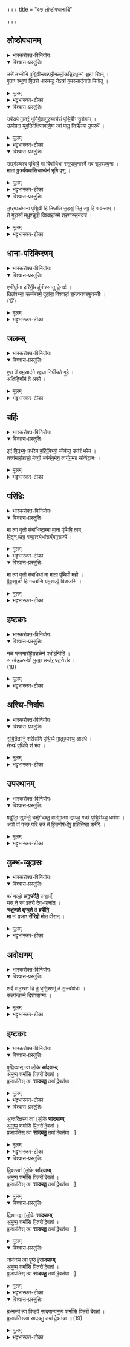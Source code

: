 +++
title = "०७ लोष्टोपधानादि"

+++
<div class="js_include" url="/vedAH_yajuH/taittirIyam/sArasvata-vibhAgaH/AraNyakam/sarva-prastutiH/04_pitR-medhAdi/07_loShTopadhAnAdi"  newLevelForH1="1" includeTitle="true">


## लोष्ठोपधानम्
<details><summary>भास्करोक्त-विनियोगः</summary>

1प्रतिदिशं विधृति-लोष्टानन्वीक्षमाण उपदधाति - उत्ते तभ्नोमीत्यादिभिः प्रतिमन्त्रं प्रथमा जगती । द्वितीया त्रिष्टुप् । तृतीया संस्तारपङ्क्तिः । चतुर्थी मध्येज्योतिर्जगती ॥ 
</details>

<details open><summary>विश्वास-प्रस्तुतिः</summary>

उत्ते॑ तभ्नोमि पृथि॒वीन्त्वत्परी॒मल्लों॒कन्नि॒दध॒न्मो अ॒हꣳ रि॑षम् ।  
ए॒ताꣳ स्थूणां॑ पि॒तरो॑ धारयन्तु॒ तेऽत्रा॑ य॒मस्साद॑नात्ते मिनोतु ।  
</details>

<details><summary>मूलम्</summary>

उत्ते॑ तभ्नोमि पृथि॒वीन्त्वत्परी॒मल्लों॒कन्नि॒दध॒न्मो अ॒हꣳ रि॑षम् ।  
ए॒ताꣳ स्थूणां॑ पि॒तरो॑ धारयन्तु॒ तेऽत्रा॑ य॒मस्साद॑नात्ते मिनोतु ।  
</details>

<details><summary>भट्टभास्कर-टीका</summary>

हे प्रेत ! ते तव त्वदर्थं पृथिवीम् उत्तभ्नोमि विधृतिलोष्टैर्दृढीकरोमि त्वत् । षष्ठ्यर्थे पञ्चमी । पर्य् उपरि तवोपरि इमं लोकं निदधत् स्थापयन् अहं मा उ मैव रिषं रिष्टो हिंसितो मा भूवम् । एतां स्थूणां चितिलक्षणां ते त्वदर्थं पितरो धारयन्त्व् अत्र चितौ यमस् ते सादनात् सदनं गृहं मिनोतु ॥  
</details>


<details open><summary>विश्वास-प्रस्तुतिः</summary>

उप॑सर्प मा॒तरं॒ भूमि॑मे॒तामु॑रु॒व्यच॑सं पृथि॒वीꣳ सु॒शेवा॑म् ।  
ऊर्ण॑म्रदा युव॒तिर्दक्षि॑णावत्ये॒षा त्वा॑ पातु॒ निर्ऋ॑त्या उ॒पस्थे॑ ।  
</details>

<details><summary>मूलम्</summary>

उप॑सर्प मा॒तरं॒ भूमि॑मे॒तामु॑रु॒व्यच॑सं पृथि॒वीꣳ सु॒शेवा॑म् ।  
ऊर्ण॑म्रदा युव॒तिर्दक्षि॑णावत्ये॒षा त्वा॑ पातु॒ निर्ऋ॑त्या उ॒पस्थे॑ ।  
</details>

<details><summary>भट्टभास्कर-टीका</summary>

2उपसर्पेति ॥ सर्वस्य मातृस्थानीयाम् एतां भूमिम् उपसर्प उपगच्छ हे प्रेत! उरुव्यचसं महावकाशां पृथिवीं क्रियाशब्दोऽयम् । प्रथितां विस्तीर्णां सुशेवां सुसुखाम् एषा च भूमिर् ऊर्णम्रदा ऊर्णावन् मृदुतरा स्त्रीवत् सुखकरी मिश्रयित्री वा धान्यादीनां दक्षिणावती दानस्य निमित्तभूता त्वा त्वां निर्ऋत्या उपस्थे विभक्तिव्यत्ययः । मृत्युदेवताया उपस्थात् पार्श्वात् पातु ॥  
</details>

<details open><summary>विश्वास-प्रस्तुतिः</summary>

उछ्म॑ञ्चस्व पृथिवि॒ मा विबा॑धिथा स्सूपाय॒नास्मै॑ भव सूपवञ्च॒ना ।  
मा॒ता पु॒त्रय्ँयथा॑सि॒चाभ्ये॑नं भूमि वृणु ।  
</details>

<details><summary>मूलम्</summary>

उछ्म॑ञ्चस्व पृथिवि॒ मा विबा॑धिथा स्सूपाय॒नास्मै॑ भव सूपवञ्च॒ना ।  
मा॒ता पु॒त्रय्ँयथा॑सि॒चाभ्ये॑नं भूमि वृणु ।  
</details>

<details><summary>भट्टभास्कर-टीका</summary>

3उदिति ॥ श्वसितेरन्तर्भावितण्यर्थस्यैतद्रूपम् । हे पृथिवि! इमं प्रेतम् उच्छ्मञ्चस्व उच्छ्वासय मा विबाधिथा मा विबाधिष्टाः । छान्दसस्सिज्लोपः । अस्मै अस्य प्रेतस्य सूपायना सूपगमना भव सूपवञ्चना सुप्रतिष्ठाना सूपवश्वना अथ चरणीया भव । किञ्च - हे भूमि! एनम् अभिवृणु छादय । यथा माता पुत्रं बालम् अङ्कगतं सिचा वस्त्रदशया अभिवृणोति तद्वत् ॥  
</details>

<details open><summary>विश्वास-प्रस्तुतिः</summary>

उ॒छ्मञ्च॑माना पृथि॒वी हि तिष्ठ॑सि स॒हस्रं॒ मित॒ उप॒ हि श्रय॑न्ताम् ।  
ते गृ॒हासो॑ मधु॒श्चुतो॒ विश्वाहा॑स्मै शर॒णास्स॒न्त्वत्र॑ ।  
</details>

<details><summary>मूलम्</summary>

उ॒छ्मञ्च॑माना पृथि॒वी हि तिष्ठ॑सि स॒हस्रं॒ मित॒ उप॒ हि श्रय॑न्ताम् ।  
ते गृ॒हासो॑ मधु॒श्चुतो॒ विश्वाहा॑स्मै शर॒णास्स॒न्त्वत्र॑ ।  
</details>

<details><summary>भट्टभास्कर-टीका</summary>

4उच्छ्मञ्चमानेति ॥ हिशब्दो हेतौ । यस्मात् त्वां पृथिवी विस्तिर्णा उच्छ्मञ्चमाना एतं प्रेतं मातेव बहुमन्यमाना तिष्ठसि । यस्माच्च सहस्रं मितः । वचनव्यत्ययः । मिताः शर्करा उपश्रयन्ताम् उपश्रयन्ते समन्ताद् धारयन्ति । लडर्थे लोट् । यस्मादेवं तस्मात् ते प्रकृताः पृथिवीशर्करा गृहसामानाधिकरण्यात् पुंस्त्वम् । गृहासः गृहभूता मधुश्चुतः मधुरसस्य अन्नस्य मधुन एव वा क्षरितारः विश्वाहा सर्वदा अस्मै प्रेताय शरणा आश्रयभूताः सन्तु भवन्त्व् अत्र लोके ॥  
</details>

## धाना-परिकिरणम्
<details><summary>भास्करोक्त-विनियोगः</summary>

5तिलमिश्राभिर्धानाभिस् त्रिर् अपसव्यं परिकिरति - एणीरित्य् अस्तारपङ्क्तिः ॥ 
</details>


<details open><summary>विश्वास-प्रस्तुतिः</summary>

एणी॑र्धा॒ना हरि॑णी॒रर्जु॑नीस्सन्तु धे॒नवः॑ ।  
तिल॑वथ्सा॒ ऊर्ज॑मस्मै॒ दुहा॑ना॒ विश्वाहा॑ स॒न्त्वनप॑स्फुरन्तीः ।  
(17)  
</details>

<details><summary>मूलम्</summary>

एणी॑र्धा॒ना हरि॑णी॒रर्जु॑नीस्सन्तु धे॒नवः॑ ।  
तिल॑वथ्सा॒ ऊर्ज॑मस्मै॒ दुहा॑ना॒ विश्वाहा॑ स॒न्त्वनप॑स्फुरन्तीः ।  
(17)  
</details>

<details><summary>भट्टभास्कर-टीका</summary>

एतशब्दात् 'वर्णादनुदात्तात्' इत्यादिना ङीप्नकारयोश्छान्दस णत्वम्, ‘वा छन्दसि' इति जसि पूर्वसवर्णः । एणीः श्वेता धाना भ्रष्टा यवा हरिणीर् हरितवर्णाः । अर्जुनीः शुद्धा भर्जनविशेष वर्णभेदा एवम्भूता धाना अस्मै प्रेताय धेनवः सन्तु तद्वत् कामदुधास्सन्तु । तिलवत्सा मिश्रितास् तिलास् तासां वत्सत्वेन रूप्यन्ते तिलैर्वा वत्सस् तद्वत्यः । उर्जम् अन्नं बलं वा दुहानाः क्षरन्त्यः विश्वाहा विश्वेष्वहस्सु सर्वदा अनपस्फुरन्तीर् अचलन्त्यः सन्तु ॥  
</details>

## जलम्स्
<details><summary>भास्करोक्त-विनियोगः</summary>

6अन्तश्शरा[श्शराव]स्थजलं दक्षिणत उपदधाति - एषेति ॥ 
</details>

<details open><summary>विश्वास-प्रस्तुतिः</summary>

ए॒षा ते॑ यम॒साद॑ने स्व॒धा निधी॑यते गृ॒हे ।  
अक्षि॑ति॒र्नाम॑ ते असौ ।  
</details>

<details><summary>मूलम्</summary>

ए॒षा ते॑ यम॒साद॑ने स्व॒धा निधी॑यते गृ॒हे ।  
अक्षि॑ति॒र्नाम॑ ते असौ ।  
</details>

<details><summary>भट्टभास्कर-टीका</summary>

हे प्रेत! यमसादने यमराष्ट्रं यत् ते गृहं तत्र एषा स्वधा निधीयते स्थाप्यते । सा ते अक्षितिर् नाम प्रसिद्ध्य् अक्षीणा ह्य् असाविति प्रेतस्य नाम सम्बुद्ध्या निर्देशः यज्ञशर्मन् ।।  
</details>

## बर्हिः
<details><summary>भास्करोक्त-विनियोगः</summary>

7समूलं बर्हिर्दक्षिणा स्तृणाति - इदमिति त्रिष्टुभा ॥ 
</details>


<details open><summary>विश्वास-प्रस्तुतिः</summary>

इ॒दं पि॒तृभ्यः॒ प्रभ॑रेम ब॒र्हिर्दे॒वेभ्यो॒ जीव॑न्त॒ उत्त॑रं भरेम ।  
तत्त्व॑मारो॒हासो॒ मेघ्यो॒ भव॑य्ँय॒मेन॒ त्वय्ँय॒म्या॑ सव्विंदा॒नः ।  
</details>

<details><summary>मूलम्</summary>

इ॒दं पि॒तृभ्यः॒ प्रभ॑रेम ब॒र्हिर्दे॒वेभ्यो॒ जीव॑न्त॒ उत्त॑रं भरेम ।  
तत्त्व॑मारो॒हासो॒ मेघ्यो॒ भव॑य्ँय॒मेन॒ त्वय्ँय॒म्या॑ सव्विंदा॒नः ।  
</details>

<details><summary>भट्टभास्कर-टीका</summary>

इदं बर्हिः प्रभरेम प्रहरेम । 'हृग्रहोर्भः' इति भः । प्रहरेम स्थापयामः । देवेभ्यः देवत्वमापन्नेभ्यः जीवन्तः स्वस्थास्सन्तः वयम् उत्तरम् उत्कृष्टतरं यथा तथा भरेम । उत्तरमिति विशेषविवक्षया पुनर्वचनम् । तद् बर्हिस् त्वमारोह असौ यज्ञशर्मन् । ओकारपाठस्तु छान्दसः । मेघ्यः मेघस्थितः वायुर् भवन् अनुस्वारस्तु छान्दसः । प्रेतत्वादन्तरिक्षे चरन् यमेन यम्या च संविदान ऐकमत्यं गतस् तत्र गतस् तयोरनुज्ञां लभमानः यमी यमस्य स्वसा भार्या वा ॥  
</details>

## परिधिः
<details><summary>भास्करोक्त-विनियोगः</summary>

8पालाशान् परिधीन् चतुरः प्रतिदिशं प्रसव्यं परिदधाति - मा त्वेति द्वाभ्याम् ॥  
पूर्वया पूर्वापरौ । उत्तरया दक्षिणोत्तरौ ।
</details>

<details open><summary>विश्वास-प्रस्तुतिः</summary>

मा त्वा॑ वृ॒क्षौ संबा॑धिष्टा॒म्मा मा॒ता पृ॑थिवि॒ त्वम् ।  
पि॒तॄन् ह्यत्र॒ गच्छा॒स्येधा॑सय्ँयम॒राज्ये॑ ।  
</details>

<details><summary>मूलम्</summary>

मा त्वा॑ वृ॒क्षौ संबा॑धिष्टा॒म्मा मा॒ता पृ॑थिवि॒ त्वम् ।  
पि॒तॄन् ह्यत्र॒ गच्छा॒स्येधा॑सय्ँयम॒राज्ये॑ ।  
</details>

<details><summary>भट्टभास्कर-टीका</summary>

हे प्रेत! त्वां वृक्षौ तद्विकारौ परिधी मा बाधिष्टां मा बाधिषाताम् । हे पृथिवि! त्वं च सर्वमाता सती इमं प्रेतं मा बाधिष्ठाः । हे प्रेत! त्वं हि यत्र स्थाने स्थितान् पितॄन् गच्छासि गच्छेस् तत्र यमराज्ये त्वम् एधास्य् अहं च अत्रैव लोके एधासम् एधिषीय ॥  
</details>

<details open><summary>विश्वास-प्रस्तुतिः</summary>

मा त्वा॑ वृ॒क्षौ संबा॑धेथां॒ मा मा॒ता पृ॑थि॒वी म॒ही ।  
वै॒व॒स्व॒तꣳ हि गच्छा॑सि यम॒राज्ये॒ विरा॑जसि ।  
</details>

<details><summary>मूलम्</summary>

मा त्वा॑ वृ॒क्षौ संबा॑धेथां॒ मा मा॒ता पृ॑थि॒वी म॒ही ।  
वै॒व॒स्व॒तꣳ हि गच्छा॑सि यम॒राज्ये॒ विरा॑जसि ।  
</details>

<details><summary>भट्टभास्कर-टीका</summary>

9उत्तमे मन्त्रे पूर्वम् अर्धं गतम् । मही महती वैवस्वतं गच्छासि गच्छेर् गत्वा च यमराज्ये स्थाने विराजसि विराज ॥  
</details>


## इष्टकाः
<details><summary>भास्करोक्त-विनियोगः</summary>

10मध्ये इषीका निदधाति - नळमित्यनुष्टुभा ॥ 
</details>

<details open><summary>विश्वास-प्रस्तुतिः</summary>

न॒ळं प्ल॒वमारो॑है॒तन्न॒ळेन॑ प॒थोऽन्वि॑हि ।  
स त्व॑न्न॒ळप्ल॑वो भू॒त्वा॒ सन्त॑र॒ प्रत॒रोत्त॑र ।  
(18)  
</details>

<details><summary>मूलम्</summary>

न॒ळं प्ल॒वमारो॑है॒तन्न॒ळेन॑ प॒थोऽन्वि॑हि ।  
स त्व॑न्न॒ळप्ल॑वो भू॒त्वा॒ सन्त॑र॒ प्रत॒रोत्त॑र ।  
(18)  
</details>

<details><summary>भट्टभास्कर-टीका</summary>

यो जले प्लवते न मज्जति स प्लवः नळेः कल्पितम् एतं प्लवम् आरोह तेन नळेन प्लवेन सर्वान् मार्गान् अन्विह्य् अनुगच्छ । स त्वं नः कल्पितप्लवो भूत्वा यत्तरितव्यं नद्यादि मार्गे सन्तर प्रतर प्रकर्षेण तर उत्तर उत्तरपारं प्राप्नुहि ।।  
</details>

## अस्थि-निर्वापः
<details><summary>भास्करोक्त-विनियोगः</summary>

11अस्थीनि तेषु दर्भेषु निवपति - सवितेत्यादि ॥ 
</details>

<details open><summary>विश्वास-प्रस्तुतिः</summary>

स॒वि॒तैतानि॒ शरी॑राणि पृथि॒व्यै मा॒तुरु॒पस्थ॒ आद॑धे ।  
तेभ्यः॑ पृथिवि॒ शं भ॑व ।  
</details>

<details><summary>मूलम्</summary>

स॒वि॒तैतानि॒ शरी॑राणि पृथि॒व्यै मा॒तुरु॒पस्थ॒ आद॑धे ।  
तेभ्यः॑ पृथिवि॒ शं भ॑व ।  
</details>

<details><summary>भट्टभास्कर-टीका</summary>

गता । तेभ्यः शरीरेभ्यः हे पृथिवि ! त्वं शम्भव ॥
</details>

## उपस्थानम्
<details><summary>भास्करोक्त-विनियोगः</summary>

12यथाङ्गमङ्गानि सन्निधायोपतिष्ठते - तत्र मन्त्रः - षड्ढोता सूर्यं ते चक्षुरिति ॥
</details>


<details open><summary>विश्वास-प्रस्तुतिः</summary>

षड्ढो॑ता॒ सूर्य॑न्ते॒ चक्षु॑र्गच्छतु॒ वात॑मा॒त्मा द्याञ्च॒ गच्छ॑ पृथि॒वीञ्च॒ धर्म॑णा ।  
अ॒पो वा॑ गच्छ॒ यदि॒ तत्र॑ ते हि॒तमोष॑धीषु॒ प्रति॑तिष्ठा॒ शरी॑रैः ।  
</details>

<details><summary>मूलम्</summary>

षड्ढो॑ता॒ सूर्य॑न्ते॒ चक्षु॑र्गच्छतु॒ वात॑मा॒त्मा द्याञ्च॒ गच्छ॑ पृथि॒वीञ्च॒ धर्म॑णा ।  
अ॒पो वा॑ गच्छ॒ यदि॒ तत्र॑ ते हि॒तमोष॑धीषु॒ प्रति॑तिष्ठा॒ शरी॑रैः ।  
</details>


<details><summary>भट्टभास्कर-टीका</summary>

'सूर्यं ते चक्षुः । वातं प्राणः' इति षड्ढोता पूर्वमेव व्याख्यातः । इयानेव भेदस् ते तव स्वभूतं चक्षुरिन्द्रियं सूर्यं साकाङ्क्षत्वात् समानार्थायामृचि दर्शनाच्च गच्छत्विति गम्यते । एवं वातं प्राण इत्यादावपि द्रष्टव्यम् । द्यां पृष्ठं; स्पर्शनात् पृष्ठम् । त्वयि पृष्ठलग्नं सूक्ष्मशरीरं द्युलोकं गच्छतु । आप्नोतेर् आत्मा व्यापी श्रोत्रेन्द्रियम् अन्तरिक्षं स्वप्रकृतिं गच्छतु । अङ्गैर् अङ्गानि । विभक्तिव्यत्ययः । यज्ञं गच्छत्व् अङ्गैर्वा त्वं यज्ञं गच्छ यज्ञाङ्गं शरीरम् आप्नुहि शरीरे भस्मीभूते पृथिवीं गच्छ तया सह एकीभव । एतावानेव मन्त्रः । 'वाचस्पते'20 इत्यादिकस्तु मन्त्रशेषो ग्रहाभिधानाख्यो होमेष्वेवोक्तः पुरस्तात् । 'सूर्यं ते चक्षुः' इति गतम् ॥  
</details>

## कुम्भ-व्युदासः
<details><summary>भास्करोक्त-विनियोगः</summary>

13भुक्तभोगेन वाससा कुम्भं निमृज्य  
शिरसा उपरि दक्षिणां व्युदस्यति - परमिति त्रिष्टुभा ॥ 
</details>


<details open><summary>विश्वास-प्रस्तुतिः</summary>

परं॑ मृत्यो॒ **अनु॒परे॑हि॒** पन्था॒य्ँ  
यस् ते॒ स्व इत॑रो देव॒-याना॑त् ।  
**चक्षु॑ष्मते शृण्व॒ते** ते॑ **ब्रवीमि॒**  
**मा** नः॑ प्र॒जाꣳ **री॑रिषो॒** मोत वी॒रान् ।  
</details>

<details><summary>मूलम्</summary>

परं॑ मृत्यो॒ अनु॒परे॑हि॒ पन्था॒य्ँयस्ते॒ स्व इत॑रो देव॒याना॑त् ।  
चक्षु॑ष्मते शृण्व॒ते ते॑ ब्रवीमि॒ मा नः॑ प्र॒जाꣳ री॑रिषो॒ मोत वी॒रान् ।  
</details>

<details><summary>भट्टभास्कर-टीका</summary>

वस्यमानं वासो मृत्युत्वेन रूप्यते । हे मृत्यो! देवा येन पथा यान्ति स देव यानः पन्थास् तं विना परम् अन्यं पन्थां पन्थानम् अनुपरेह्य् अनुपरागच्छ तद्गामिनं जनम् अनुवर्तस्व । अयं पुनरस्मत्पिता देवयानं पन्थानमभिप्रस्थितस् तं माऽनुपरागच्छ । किञ्च - चक्षुष्मांश्च त्वं भवसि । ब्रुवतो मे श्रद्धां द्रष्टुं शृण्वंश्च भवसि । न अनादरेण पराङ्मुखः । अतश् चक्षुष्मते च शृण्वते च ब्रवीमि । किं ब्रवीषि? नो ऽस्माकं प्रजां दुहितृदौहित्रादि मा रीरिषः मा हिंसीः । मा उत मोत मा च वीरान् पुत्रपौत्रादिकान् ॥  
</details>

## अवोक्षणम्
<details><summary>भास्करोक्त-विनियोगः</summary>

14उदपात्रेणोदुम्बर-शाखयाऽवोक्षति - शं वात इति ॥ 
</details>


<details open><summary>विश्वास-प्रस्तुतिः</summary>

शव्ँ वात॒श्शꣳ हि ते॒ घृणि॒श्शमु॑ ते स॒न्त्वोष॑धीः ।  
कल्प॑न्ताम्मे॒ दिश॑श्श॒ग्माः ।  
</details>

<details><summary>मूलम्</summary>

शव्ँ वात॒श्शꣳ हि ते॒ घृणि॒श्शमु॑ ते स॒न्त्वोष॑धीः ।  
कल्प॑न्ताम्मे॒ दिश॑श्श॒ग्माः ।  
</details>

<details><summary>भट्टभास्कर-टीका</summary>

वातस् ते शम् अस्तु । घृणिर् आदित्यः सोऽपि ते शम् अस्तु । ओषधीर् ओषधयश्च ते शं सन्तु । मे मह्यं दिशः शग्माः सुखा भवन्तु ॥  
</details>

## इष्टकाः
<details><summary>भास्करोक्त-विनियोगः</summary>

15-16इष्टकाः प्रतिदिशम् अनन्वीक्षमाण उपदधाति -  
मध्ये पञ्चमीम् ।
</details>


<details open><summary>विश्वास-प्रस्तुतिः</summary>

पृ॒थि॒व्यास् त्वा॑ लो॒के **सा॑दयाम्य्**  
अ॒मुष्य॒ शर्मा॑सि पि॒तरो॑ दे॒वता॑ ।  
प्र॒जाप॑तिस् त्वा **सादयतु॒** तया॑ दे॒वत॑या ।  
</details>

<details><summary>मूलम्</summary>

पृ॒थि॒व्यास्त्वा॑ लो॒के सा॑दयाम्य॒मुष्य॒ शर्मा॑सि पि॒तरो॑ दे॒वता॑ ।  
प्र॒जाप॑तिस्त्वा सादयतु॒ तया॑ दे॒वत॑या ।  
</details>

<details><summary>भट्टभास्कर-टीका</summary>

तस्माद् दक्षिणे षष्ठीम् । पृथिव्यास्त्वा यस्य लोकस्य पृथिव्य् अधिष्ठात्री स पृथिव्या लोकस् तत्र त्या त्वां सादयामि हे इष्टके !  
अमुष्य नामनिर्देशष्षष्ठया यज्ञशर्मणः **शर्म** शरणम् **असि** **पितरश्च देवता**! त्वा त्वां प्रजापतिः सादयतु ।
सा च त्वं तया देवतया अङ्गिरस इव ध्रुवा सीद निश्चला सीद । एतेन उत्तरा व्याख्याताः ।
</details>

<details open><summary>विश्वास-प्रस्तुतिः</summary>

अ॒न्तरि॑क्षस्य त्वा [लो॒के **सा॑दयाम्य्**  
अ॒मुष्य॒ शर्मा॑सि पि॒तरो॑ दे॒वता॑ ।  
प्र॒जाप॑तिस् त्वा **सादयतु॒** तया॑ दे॒वत॑या ।]
</details>

<details><summary>मूलम्</summary>

अ॒न्तरि॑क्षस्य त्वा 
</details>

<details><summary>भट्टभास्कर-टीका</summary>

तत्र च आदितस्त्रिषु लोकेषु सादयामीत्यादेरनुषङ्गः । 
</details>


<details open><summary>विश्वास-प्रस्तुतिः</summary>

दि॒वस्त्वा॑ [लो॒के **सा॑दयाम्य्**  
अ॒मुष्य॒ शर्मा॑सि पि॒तरो॑ दे॒वता॑ ।  
प्र॒जाप॑तिस् त्वा **सादयतु॒** तया॑ दे॒वत॑या ।]
</details>

<details><summary>मूलम्</summary>

दि॒वस्त्वा॑ 
</details>


<details open><summary>विश्वास-प्रस्तुतिः</summary>

दि॒शान्त्वा॒ [लो॒के **सा॑दयाम्य्**  
अ॒मुष्य॒ शर्मा॑सि पि॒तरो॑ दे॒वता॑ ।  
प्र॒जाप॑तिस् त्वा **सादयतु॒** तया॑ दे॒वत॑या ।]
</details>

<details><summary>मूलम्</summary>

दि॒शान्त्वा॒ 
</details>

<details open><summary>विश्वास-प्रस्तुतिः</summary>

नाक॑स्य त्वा पृ॒ष्ठे [**सा॑दयाम्य्**  
अ॒मुष्य॒ शर्मा॑सि पि॒तरो॑ दे॒वता॑ ।  
प्र॒जाप॑तिस् त्वा **सादयतु॒** तया॑ दे॒वत॑या ।]
</details>

<details><summary>मूलम्</summary>

नाक॑स्य त्वा 
</details>

<details><summary>भट्टभास्कर-टीका</summary>

चतुर्थे, पञ्चमे च सादयामीत्यादेर् अनुषङ्गः । 

नाकस्य सुवर्गस्य लोकस्य पृष्ठे प्रधाने सादयामि 
</details>


<details open><summary>विश्वास-प्रस्तुतिः</summary>

ब्र॒ध्नस्य॑ त्वा वि॒ष्टपे॑ सादयाम्य॒मुष्य॒ शर्मा॑सि पि॒तरो॑ दे॒वता॑ ।  
प्र॒जाप॑तिस्त्वा सादयतु॒ तया॑ दे॒वत॑या ॥ (19)
</details>

<details><summary>मूलम्</summary>

ब्र॒ध्नस्य॑ त्वा वि॒ष्टपे॑ सादयाम्य॒मुष्य॒ शर्मा॑सि पि॒तरो॑ दे॒वता॑ ।  
प्र॒जाप॑तिस्त्वा सादयतु॒ तया॑ दे॒वत॑या ॥ (19)
</details>

<details><summary>भट्टभास्कर-टीका</summary>

ब्रध्नस्य आदित्यस्य विष्टपे विगततापे स्थाने सादयामीत्यादिः ॥  
इत्यारण्यके चतुर्थे सप्तमोऽनुवाकः ॥
</details>



</div>